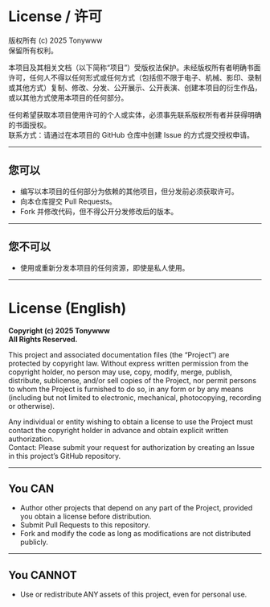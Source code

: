 # License / 许可

版权所有 (c) 2025 Tonywww  
保留所有权利。

本项目及其相关文档（以下简称“项目”）受版权法保护。未经版权所有者明确书面许可，任何人不得以任何形式或任何方式（包括但不限于电子、机械、影印、录制或其他方式）复制、修改、分发、公开展示、公开表演、创建本项目的衍生作品，或以其他方式使用本项目的任何部分。

任何希望获取本项目使用许可的个人或实体，必须事先联系版权所有者并获得明确的书面授权。  
联系方式：请通过在本项目的 GitHub 仓库中创建 Issue 的方式提交授权申请。

---

## 您可以

- 编写以本项目的任何部分为依赖的其他项目，但分发前必须获取许可。  
- 向本仓库提交 Pull Requests。  
- Fork 并修改代码，但不得公开分发修改后的版本。 

---

## 您不可以

- 使用或重新分发本项目的任何资源，即使是私人使用。  

---

# License (English)

**Copyright (c) 2025 Tonywww**  
**All Rights Reserved.**

This project and associated documentation files (the “Project”) are protected by copyright law. Without express written permission from the copyright holder, no person may use, copy, modify, merge, publish, distribute, sublicense, and/or sell copies of the Project, nor permit persons to whom the Project is furnished to do so, in any form or by any means (including but not limited to electronic, mechanical, photocopying, recording or otherwise).

Any individual or entity wishing to obtain a license to use the Project must contact the copyright holder in advance and obtain explicit written authorization.  
Contact: Please submit your request for authorization by creating an Issue in this project’s GitHub repository.

---

## You CAN

- Author other projects that depend on any part of the Project, provided you obtain a license before distribution. 
- Submit Pull Requests to this repository.  
- Fork and modify the code as long as modifications are not distributed publicly.  

---

## You CANNOT

- Use or redistribute ANY assets of this project, even for personal use.  
